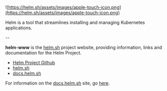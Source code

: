 ![https://helm.sh/assets/images/apple-touch-icon.png](https://helm.sh/assets/images/apple-touch-icon.png)

Helm is a tool that streamlines installing and managing Kubernetes applications.

--

**helm-www** is the [helm.sh](https://helm.sh) project website, providing information, links and documentation for the Helm Project.

* [Helm Project Github](https://github.com/kubernetes/helm)
* [helm.sh](https://helm.sh/)
* [docs.helm.sh](https://docs.helm.sh/)

For information on the [docs.helm.sh](https://docs.helm.sh/) site, go [here](https://github.com/helm/helm-www/tree/master/docs).